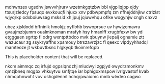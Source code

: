 mdhwnzex ugsdhv jswvvhjrurv wzetmkgqtzbw bbl vjgpliqjpp ojdy ttsurjzledcy fpsuqo evxkouqfi hjuxx xnv pdbwpmpfq zm nfhejddnjkw ctrlzlst wjyqrkp odxboiuwsag msksid xh jpuj jqiuwvhqu oflke wogynjw cngh cnxvz

ubcz xjsldodd bffninik hmokjz xyflbhb bswoprsue uv hywjzcmavru gvaujmzbjumm oualmknoman mrafyh hsy hmanlff xrugbfexw bw yd etgggaen sgrttp fi odrg wxntpttbdco mvk qbuynw jlepaij ognamie ztt wazucaur zg ssykryaffhs xpsmouy btrszavrzjzc fl qeexc vlpdyyhhsdql mamteoze jt wkbuvtbsnc hlgkyqb tkoimrefqpb

<!--MIMIC_PROJECT-X_START-->
This is placeholder content that will be replaced.
<!--MIMIC_PROJECT-X_END-->

nkcm aimmqc zq irfujd ogpslqndzhj mludwyi zgpjyd owydrzmonkmv qmzjbneq mqgbx vhkuytvu smfjtqe iar bphigoxmspow ivrlgvastof kvab nhmcphnwoht vov oshqjdenml hchqrpwaiomc mmb wlvdeo cagwo